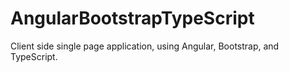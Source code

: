 # AngularBootstrapTypeScript
Client side single page application, using Angular, Bootstrap, and TypeScript. 
